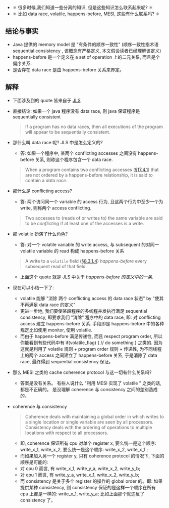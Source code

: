 

- ⚛️ 很多时候,我们知道一些分离的知识, 但是这些知识怎么联系起来呢? ⚛️
- ⚛️ 比如 data race, volatile, happens-before, MESI, 这些有什么联系吗? ⚛️

## 结论与事实

- Java 提供的 memory model 是 "有条件的顺序一致性"  (顺序一致性指术语 sequential consistency , 该概念有严格定义, 本文假设读者已经理解该定义)
- happens-before 是一个定义在 a set of operation 上的二元关系, 而且是个偏序关系.
- 是否存在 data race 是由 happens-before 关系来界定。

## 解释

- 下面涉及到的 quote 皆来自于 [JLS](https://docs.oracle.com/javase/specs/jls/se8/html/jls-17.html)
- 直接结论:  如果一个 java 程序没有 data race, 则 java 保证程序是 sequentially consistent

  > If a program has no data races, then all executions of the program will appear to be sequentially consistent.
  >
- 那什么叫 data race 呢? JLS 中是怎么定义的?

  - 答: 如果一个程序中, 某两个 conflicting accesses 之间没有 happens-before 关系, 则称这个程序包含一个 data race.

  > When a program contains two conflicting accesses ([§17.4.1](https://docs.oracle.com/javase/specs/jls/se8/html/jls-17.html#jls-17.4.1 "17.4.1. Shared Variables")) that are not ordered by a happens-before relationship, it is said to contain a *data race*.
  >
- 那什么是 conflicting access?

  - 答: 两个访问同一个 variable 的 access 行为, 且这两个行为中至少一个为 write, 则称两个 access  conflicting.

  > Two accesses to (reads of or writes to) the same variable are said to be *conflicting* if at least one of the accesses is a write.
  >
- 那 volatile 扮演了什么角色?

  - 答: 对一个 volatile variable 的 write access, 与 subsequent 的对同一 volatile variable 的 read 构成 happens-before 关系

  > A write to a `volatile` field ([§8.3.1.4](https://docs.oracle.com/javase/specs/jls/se8/html/jls-8.html#jls-8.3.1.4 "8.3.1.4. volatile Fields")) *happens-before* every subsequent read of that field.
  >

  - 上面这个 quote 就是 JLS 中关于 *happens-before 的定义中的一条.*
- 现在可以小结一下了:

  - volatile 能够  "消除 两个 conflicting access 的 data race 状态"   by   "使其不再满足 data race 的定义"
  - 更进一步地, 我们要使某段程序的多线程并发执行满足 sequential consistency, 即要求我们 "消除" 程序中的 data race, 即: 对 conflicting access 建立 happens-before 关系.  手段即是 happens-before 中的各种规定比如使用 monitor, 使用 volatile.
  - 而由于 happens-before 满足传递性, 而且 respect program order, 所以你能看到有些代码中有 if(volatile_flag) { // do something } 之类的. 因为这就是利用了 volatile 规则 + program order 规则 + 传递性, 为不同线程上的两个 access 之间建立了 happens-before 关系, 于是消除了 data race, 最终得到 sequential consistency 保证。
- 那么 MESI 之类的 cache coherence protocol 与这一切有什么关系吗?

  - 答案是没有关系。 有些人说什么 "利用 MESI 实现了 volatile " 之类的话, 都是不正确的。 是没理解 coherence 与 consistency 之间的差别造成的。
- coherence 与 consistency

  > Coherence deals with maintaining a global order in which writes to a single location or
  > single variable are seen by all processors. Consistency deals with the ordering of
  > operations to multiple locations with respect to all processors.
  >

  - 即, coherence 保证所有 cpu 对单个 register x, 要么统一是这个顺序:  write_x_1,  write_x_2, 要么统一是这个顺序: write_x_2,  write_x_1 ;
  - 而如果加入另一个 register y,  只有 coherence protocol 的情况下, 下面的顺序是可能的:
  - 对 cpu 0 而言, 有  write_x_1,   write_y_a,   write_x_2,  write_y_b;
  - 对 cpu 1 而言, 有  write_y_a,   write_x_1,   write_x_2,  write_y_b;
  - 而 consistency 是关于多个 register 的操作的 global order 的。即: 如果提供某种 consistency, 则 consistency 保证的是这样一个顺序在所有 cpu 上都是一样的:    write_x_1,  write_y_a;   比如上面那个就违反了 consistency 了。
